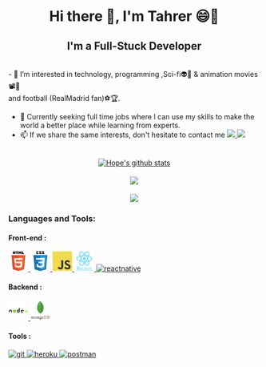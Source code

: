 <h1 align='center'> Hi there 👋, I'm Tahrer  😄💚</h1>
<h2 align='center'> I'm a Full-Stuck Developer </h2>
<br/>
- 👀 I’m interested in technology, programming ,Sci-fi👽🤖 & animation movies 📽️🍿 <br/> 
      and football (RealMadrid fan)⚽🏆.
  <br/>
 
- 🌱 Currently seeking full time jobs where I can use my skills to make the world a better place  while learning from experts.<br/>
- 📫 If we share the same interests, don't hesitate to contact me
    <a align='center' href="https://www.linkedin.com/in/tahrer-abu-diab-93927512b/">
        <img height="20px" src="https://cdn-icons-png.flaticon.com/512/174/174857.png" />
    </a> 
    <a href="mailto:tahrer_ad@outlook.com">
        <img height="20px" src="https://cdn-icons-png.flaticon.com/512/1932/1932975.png" />
    </a>
<br/><br/>
<p align='center'>
<a href="https://github.com/tahrer007/github-readme-stats">
  <img align="center" src="https://github-readme-stats.vercel.app/api?username=tahrer007&show_icons=true&include_all_commits=true&theme=dark" alt="Hope's github stats" />
</a>
<br/><br/>
<a href="https://github.com/tahrer007/github-readme-stats">
  <img align="center" src="https://github-readme-streak-stats.herokuapp.com/?user=tahrer007&theme=dark" />
</a>
<br/><br/>
<a href="https://github.com/tahrer007/github-readme-stats">
  <!-- Change the `github-readme-stats.anuraghazra1.vercel.app` to `github-readme-stats.vercel.app`  -->
  <img align="center" src="https://github-readme-stats.vercel.app/api/top-langs/?username=tahrer007&layout=compact&theme=dark" />
</a>
</p>



<h3 align="left">Languages and Tools:</h3>
<p align="left"> <h4>Front-end : </h4>
<a href="https://www.w3.org/html/" target="_blank" rel="noreferrer">
    <img
      src="https://raw.githubusercontent.com/devicons/devicon/master/icons/html5/html5-original-wordmark.svg"
      alt="html5"
      width="40"
      height="40"
    />
  </a>
<a href="https://www.w3schools.com/css/" target="_blank" rel="noreferrer">
  <img
    src="https://raw.githubusercontent.com/devicons/devicon/master/icons/css3/css3-original-wordmark.svg"
    alt="css3"
    width="40"
    height="40"
  />
</a>
<a href="https://developer.mozilla.org/en-US/docs/Web/JavaScript" target="_blank" rel="noreferrer">
      <img src="https://raw.githubusercontent.com/devicons/devicon/master/icons/javascript/javascript-original.svg" alt="javascript" width="40" height="40"/> </a>

<a href="https://reactjs.org/" target="_blank" rel="noreferrer">
    <img
      src="https://raw.githubusercontent.com/devicons/devicon/master/icons/react/react-original-wordmark.svg"
      alt="react"
      width="40"
      height="40"
    />
  </a>
  
<a href="https://reactnative.dev/" target="_blank" rel="noreferrer">
    <img
      src="https://reactnative.dev/img/header_logo.svg"
      alt="reactnative"
      width="40"
      height="40"
    />
  </a>





<h4>Backend : </h4>
<a href="https://nodejs.org" target="_blank" rel="noreferrer">
    <img
      src="https://raw.githubusercontent.com/devicons/devicon/master/icons/nodejs/nodejs-original-wordmark.svg"
      alt="nodejs"
      width="40"
      height="40"
    />
  </a>
  <a href="https://www.mongodb.com/" target="_blank" rel="noreferrer">
    <img
      src="https://raw.githubusercontent.com/devicons/devicon/master/icons/mongodb/mongodb-original-wordmark.svg"
      alt="mongodb"
      width="40"
      height="40"
    />
  </a>
  
  <h4>Tools : </h4>
  <a href="https://git-scm.com/" target="_blank" rel="noreferrer">
    <img
      src="https://www.vectorlogo.zone/logos/git-scm/git-scm-icon.svg"
      alt="git"
      width="40"
      height="40"
    />
  </a>
  <a href="https://heroku.com" target="_blank" rel="noreferrer">
    <img
      src="https://www.vectorlogo.zone/logos/heroku/heroku-icon.svg"
      alt="heroku"
      width="40"
      height="40"
    />
  </a>
  <a href="https://postman.com" target="_blank" rel="noreferrer">
    <img
      src="https://www.vectorlogo.zone/logos/getpostman/getpostman-icon.svg"
      alt="postman"
      width="40"
      height="40"
    />
  </a>

